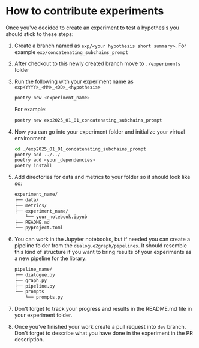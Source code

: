 # How to contribute experiments

Once you've decided to create an experiment to test a hypothesis you should stick to these steps:

1. Create a branch named as `exp/<your hypothesis short summary>`. For example `exp/concatenating_subchains_prompt`
2. After checkout to this newly created branch move to `./experiments` folder
3. Run the following with your experiment name as `exp<YYYY>_<MM>_<DD>_<hypothesis>`

    ```bash
    poetry new <experiment_name>
    ```

    For example:

    ```bash
    poetry new exp2025_01_01_concatenating_subchains_prompt
    ```

4. Now you can go into your experiment folder and initialize your virtual environment

    ```bash
    cd ./exp2025_01_01_concatenating_subchains_prompt
    poetry add ../../
    poetry add <your_dependencies>
    poetry install
    ```

5. Add directories for data and metrics to your folder so it should look like so:

    ```bash
    experiment_name/
    ├── data/
    ├── metrics/
    ├── experiment_name/
        └── your_notebook.ipynb
    ├── README.md
    └── pyproject.toml
    ```

6. You can work in the Jupyter notebooks, but if needed you can create a pipeline folder from the `dialogue2graph/pipelines`. It should resemble this kind of structure if you want to bring results of your experiments as a new pipeline for the library:

    ```bash
    pipeline_name/
    ├── dialogue.py
    ├── graph.py
    ├── pipeline.py
    └── prompts
        └── prompts.py
    ```

7. Don't forget to track your progress and results in the README.md file in your experiment folder.
8. Once you've finished your work create a pull request into `dev` branch. Don't forget to describe what you have done in the experiment in the PR description.
